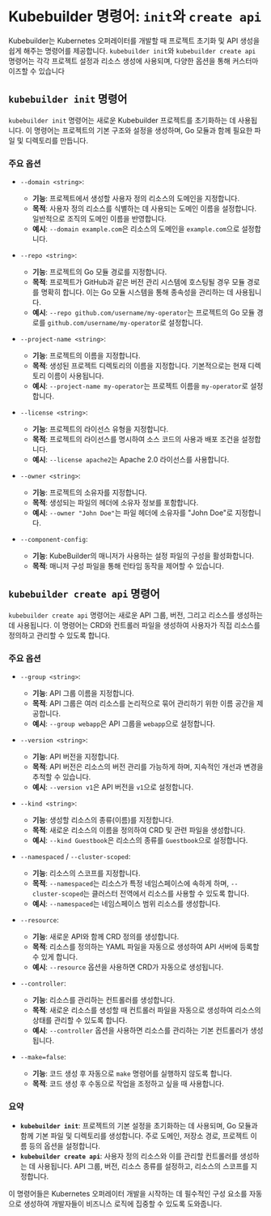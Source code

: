 
# Kubebuilder 명령어: `init`와 `create api`

Kubebuilder는 Kubernetes 오퍼레이터를 개발할 때 프로젝트 초기화 및 API 생성을 쉽게 해주는 명령어를 제공합니다. `kubebuilder init`와 `kubebuilder create api` 명령어는 각각 프로젝트 설정과 리소스 생성에 사용되며, 다양한 옵션을 통해 커스터마이즈할 수 있습니다

## `kubebuilder init` 명령어

`kubebuilder init` 명령어는 새로운 Kubebuilder 프로젝트를 초기화하는 데 사용됩니다. 이 명령어는 프로젝트의 기본 구조와 설정을 생성하며, Go 모듈과 함께 필요한 파일 및 디렉토리를 만듭니다.

### 주요 옵션

- `--domain <string>`:
  - **기능**: 프로젝트에서 생성할 사용자 정의 리소스의 도메인을 지정합니다.
  - **목적**: 사용자 정의 리소스를 식별하는 데 사용되는 도메인 이름을 설정합니다. 일반적으로 조직의 도메인 이름을 반영합니다.
  - **예시**: `--domain example.com`은 리소스의 도메인을 `example.com`으로 설정합니다.

- `--repo <string>`:
  - **기능**: 프로젝트의 Go 모듈 경로를 지정합니다.
  - **목적**: 프로젝트가 GitHub과 같은 버전 관리 시스템에 호스팅될 경우 모듈 경로를 명확히 합니다. 이는 Go 모듈 시스템을 통해 종속성을 관리하는 데 사용됩니다.
  - **예시**: `--repo github.com/username/my-operator`는 프로젝트의 Go 모듈 경로를 `github.com/username/my-operator`로 설정합니다.

- `--project-name <string>`:
  - **기능**: 프로젝트의 이름을 지정합니다.
  - **목적**: 생성된 프로젝트 디렉토리의 이름을 지정합니다. 기본적으로는 현재 디렉토리 이름이 사용됩니다.
  - **예시**: `--project-name my-operator`는 프로젝트 이름을 `my-operator`로 설정합니다.

- `--license <string>`:
  - **기능**: 프로젝트의 라이선스 유형을 지정합니다.
  - **목적**: 프로젝트의 라이선스를 명시하여 소스 코드의 사용과 배포 조건을 설정합니다.
  - **예시**: `--license apache2`는 Apache 2.0 라이선스를 사용합니다.

- `--owner <string>`:
  - **기능**: 프로젝트의 소유자를 지정합니다.
  - **목적**: 생성되는 파일의 헤더에 소유자 정보를 포함합니다.
  - **예시**: `--owner "John Doe"`는 파일 헤더에 소유자를 "John Doe"로 지정합니다.

- `--component-config`:
  - **기능**: KubeBuilder의 매니저가 사용하는 설정 파일의 구성을 활성화합니다.
  - **목적**: 매니저 구성 파일을 통해 런타임 동작을 제어할 수 있습니다.

## `kubebuilder create api` 명령어

`kubebuilder create api` 명령어는 새로운 API 그룹, 버전, 그리고 리소스를 생성하는 데 사용됩니다. 이 명령어는 CRD와 컨트롤러 파일을 생성하여 사용자가 직접 리소스를 정의하고 관리할 수 있도록 합니다.

### 주요 옵션

- `--group <string>`:
  - **기능**: API 그룹 이름을 지정합니다.
  - **목적**: API 그룹은 여러 리소스를 논리적으로 묶어 관리하기 위한 이름 공간을 제공합니다.
  - **예시**: `--group webapp`은 API 그룹을 `webapp`으로 설정합니다.

- `--version <string>`:
  - **기능**: API 버전을 지정합니다.
  - **목적**: API 버전은 리소스의 버전 관리를 가능하게 하며, 지속적인 개선과 변경을 추적할 수 있습니다.
  - **예시**: `--version v1`은 API 버전을 `v1`으로 설정합니다.

- `--kind <string>`:
  - **기능**: 생성할 리소스의 종류(이름)를 지정합니다.
  - **목적**: 새로운 리소스의 이름을 정의하여 CRD 및 관련 파일을 생성합니다.
  - **예시**: `--kind Guestbook`은 리소스의 종류를 `Guestbook`으로 설정합니다.

- `--namespaced` / `--cluster-scoped`:
  - **기능**: 리소스의 스코프를 지정합니다.
  - **목적**: `--namespaced`는 리소스가 특정 네임스페이스에 속하게 하며, `--cluster-scoped`는 클러스터 전역에서 리소스를 사용할 수 있도록 합니다.
  - **예시**: `--namespaced`는 네임스페이스 범위 리소스를 생성합니다.

- `--resource`:
  - **기능**: 새로운 API와 함께 CRD 정의를 생성합니다.
  - **목적**: 리소스를 정의하는 YAML 파일을 자동으로 생성하여 API 서버에 등록할 수 있게 합니다.
  - **예시**: `--resource` 옵션을 사용하면 CRD가 자동으로 생성됩니다.

- `--controller`:
  - **기능**: 리소스를 관리하는 컨트롤러를 생성합니다.
  - **목적**: 새로운 리소스를 생성할 때 컨트롤러 파일을 자동으로 생성하여 리소스의 상태를 관리할 수 있도록 합니다.
  - **예시**: `--controller` 옵션을 사용하면 리소스를 관리하는 기본 컨트롤러가 생성됩니다.

- `--make=false`:
  - **기능**: 코드 생성 후 자동으로 `make` 명령어를 실행하지 않도록 합니다.
  - **목적**: 코드 생성 후 수동으로 작업을 조정하고 싶을 때 사용합니다.

### 요약

- **`kubebuilder init`**: 프로젝트의 기본 설정을 초기화하는 데 사용되며, Go 모듈과 함께 기본 파일 및 디렉토리를 생성합니다. 주로 도메인, 저장소 경로, 프로젝트 이름 등의 옵션을 설정합니다.
- **`kubebuilder create api`**: 사용자 정의 리소스와 이를 관리할 컨트롤러를 생성하는 데 사용됩니다. API 그룹, 버전, 리소스 종류를 설정하고, 리소스의 스코프를 지정합니다.

이 명령어들은 Kubernetes 오퍼레이터 개발을 시작하는 데 필수적인 구성 요소를 자동으로 생성하여 개발자들이 비즈니스 로직에 집중할 수 있도록 도와줍니다.
